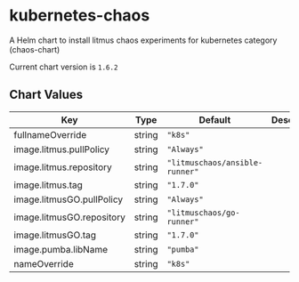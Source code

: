 kubernetes-chaos
================
A Helm chart to install litmus chaos experiments for kubernetes category (chaos-chart)

Current chart version is `1.6.2`





## Chart Values

| Key | Type | Default | Description |
|-----|------|---------|-------------|
| fullnameOverride | string | `"k8s"` |  |
| image.litmus.pullPolicy | string | `"Always"` |  |
| image.litmus.repository | string | `"litmuschaos/ansible-runner"` |  |
| image.litmus.tag | string | `"1.7.0"` |  |
| image.litmusGO.pullPolicy | string | `"Always"` |  |
| image.litmusGO.repository | string | `"litmuschaos/go-runner"` |  |
| image.litmusGO.tag | string | `"1.7.0"` |  |
| image.pumba.libName | string | `"pumba"` |  |
| nameOverride | string | `"k8s"` |  |
